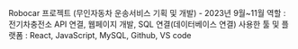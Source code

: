 Robocar 프로젝트 (무인자동차 운송서비스 기획 및 개발) - 2023년 9월~11월
역할 : 전기차충전소 API 연결, 웹페이지 개발, SQL 연결(데이터베이스 연결)
사용한 툴 및 플랫폼 : React, JavaScript, MySQL, Github, VS code
